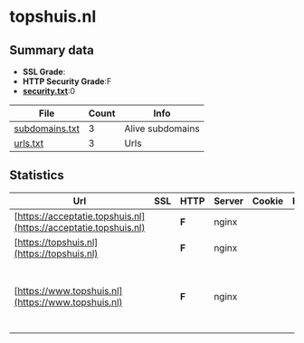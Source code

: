 

# topshuis.nl
## Summary data


 - **SSL Grade**:
 - **HTTP Security Grade**:F
 - **[security.txt](https://www.digitaleoverheid.nl/nieuws/standaard-security-txt-nu-verplicht-voor-overheid/)**:0


| File       | Count | Info |
|------------|-------|------|
|[subdomains.txt](/data/topshuis.nl/subdomains.txt)|3|Alive subdomains|
|[urls.txt](/data/topshuis.nl/urls.txt)|3|Urls|


## Statistics


| Url | SSL | HTTP | Server | Cookie | HSTS | CORS | CTO | CSP | XFO | XXP | RP |FP| Tech |Title |
|--------|-------|-------|------|------|------|------|------|------|------|------|------|------|------|------|
|[https://acceptatie.topshuis.nl](https://acceptatie.topshuis.nl)| | **F**|nginx| | | | | | | | :white_check_mark: | |Nginx|Topshuis | Meeti...|
|[https://topshuis.nl](https://topshuis.nl)| | **F**|nginx| | | | | | | | :white_check_mark: | |Nginx||
|[https://www.topshuis.nl](https://www.topshuis.nl)| | **F**|nginx| | | | | | | | :white_check_mark: | |Google Tag Manager MySQL Nginx PHP WordPress:6.7.1 Yoast SEO:24.4|Topshuis | Meeti...|


